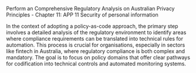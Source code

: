 Perform an Comprehensive Regulatory Analysis on Australian Privacy Principles - Chapter 11: APP 11 Security of personal information

In the context of adopting a policy-as-code approach, the primary step involves a detailed analysis of the regulatory environment to identify areas where compliance requirements can be translated into technical rules for automation. This process is crucial for organisations, especially in sectors like fintech in Australia, where regulatory compliance is both complex and mandatory. The goal is to focus on policy domains that offer clear pathways for codification into technical controls and automated monitoring systems.